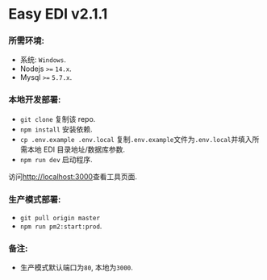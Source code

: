 # Easy EDI v2.1.1

### 所需环境:

- 系统: `Windows`.
- Nodejs `>=` `14.x`.
- Mysql `>=` `5.7.x`.

### 本地开发部署:

- `git clone` 复制该 repo.
- `npm install` 安装依赖.
- `cp .env.example .env.local` 复制`.env.example`文件为`.env.local`并填入所需本地 EDI 目录地址/数据库参数.
- `npm run dev` 启动程序.

访问[http://localhost:3000](http://localhost:3000)查看工具页面.

### 生产模式部署:

- `git pull origin master`
- `npm run pm2:start:prod`.

### 备注:

- 生产模式默认端口为`80`, 本地为`3000`.
